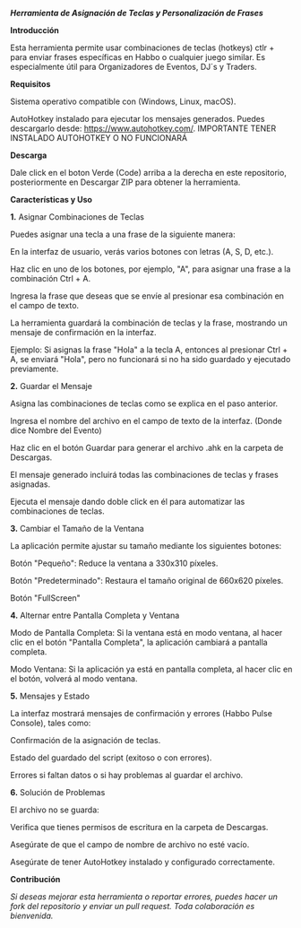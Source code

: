 ***Herramienta de Asignación de Teclas y Personalización de Frases***   


**Introducción**

Esta herramienta permite usar combinaciones de teclas (hotkeys) ctlr + para enviar frases específicas en Habbo o cualquier juego similar. Es especialmente útil para Organizadores de Eventos, DJ´s y Traders.

**Requisitos**

Sistema operativo compatible con (Windows, Linux, macOS).

AutoHotkey instalado para ejecutar los mensajes generados. Puedes descargarlo desde: https://www.autohotkey.com/.  IMPORTANTE TENER INSTALADO AUTOHOTKEY O NO FUNCIONARÁ

**Descarga**

Dale click en el boton Verde (Code) arriba a la derecha en este repositorio, posteriormente en Descargar ZIP para obtener la herramienta.

**Características y Uso**

**1.** Asignar Combinaciones de Teclas

Puedes asignar una tecla a una frase de la siguiente manera:

En la interfaz de usuario, verás varios botones con letras (A, S, D, etc.).

Haz clic en uno de los botones, por ejemplo, "A", para asignar una frase a la combinación Ctrl + A.

Ingresa la frase que deseas que se envíe al presionar esa combinación en el campo de texto.

La herramienta guardará la combinación de teclas y la frase, mostrando un mensaje de confirmación en la interfaz.

Ejemplo:
Si asignas la frase "Hola" a la tecla A, entonces al presionar Ctrl + A, se enviará "Hola", pero no funcionará si no ha sido guardado y ejecutado previamente.

**2.** Guardar el Mensaje

Asigna las combinaciones de teclas como se explica en el paso anterior.

Ingresa el nombre del archivo en el campo de texto de la interfaz. (Donde dice Nombre del Evento)

Haz clic en el botón Guardar para generar el archivo .ahk en la carpeta de Descargas.

El mensaje generado incluirá todas las combinaciones de teclas y frases asignadas.

Ejecuta el mensaje dando doble click en él para automatizar las combinaciones de teclas.

**3.** Cambiar el Tamaño de la Ventana

La aplicación permite ajustar su tamaño mediante los siguientes botones:

Botón "Pequeño": Reduce la ventana a 330x310 píxeles.

Botón "Predeterminado": Restaura el tamaño original de 660x620 píxeles.

Botón "FullScreen"

**4.** Alternar entre Pantalla Completa y Ventana

Modo de Pantalla Completa: Si la ventana está en modo ventana, al hacer clic en el botón "Pantalla Completa", la aplicación cambiará a pantalla completa.

Modo Ventana: Si la aplicación ya está en pantalla completa, al hacer clic en el botón, volverá al modo ventana.

**5.** Mensajes y Estado

La interfaz mostrará mensajes de confirmación y errores (Habbo Pulse Console), tales como:

Confirmación de la asignación de teclas.

Estado del guardado del script (exitoso o con errores).

Errores si faltan datos o si hay problemas al guardar el archivo.

**6.** Solución de Problemas

El archivo no se guarda:

Verifica que tienes permisos de escritura en la carpeta de Descargas.

Asegúrate de que el campo de nombre de archivo no esté vacío.

Asegúrate de tener AutoHotkey instalado y configurado correctamente.

**Contribución**

*Si deseas mejorar esta herramienta o reportar errores, puedes hacer un fork del repositorio y enviar un pull request. Toda colaboración es bienvenida.*

